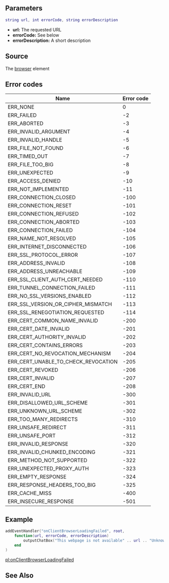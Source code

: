 Parameters
----------

``` lua
string url, int errorCode, string errorDescription
```

-   **url:** The requested URL
-   **errorCode:** See below
-   **errorDescription:** A short description

Source
------

The [browser](/docs/element/browser.md "wikilink") element

Error codes
-----------

| Name                                     | Error code |
|------------------------------------------|------------|
| ERR\_NONE                                | 0          |
| ERR\_FAILED                              | -2         |
| ERR\_ABORTED                             | -3         |
| ERR\_INVALID\_ARGUMENT                   | -4         |
| ERR\_INVALID\_HANDLE                     | -5         |
| ERR\_FILE\_NOT\_FOUND                    | -6         |
| ERR\_TIMED\_OUT                          | -7         |
| ERR\_FILE\_TOO\_BIG                      | -8         |
| ERR\_UNEXPECTED                          | -9         |
| ERR\_ACCESS\_DENIED                      | -10        |
| ERR\_NOT\_IMPLEMENTED                    | -11        |
| ERR\_CONNECTION\_CLOSED                  | -100       |
| ERR\_CONNECTION\_RESET                   | -101       |
| ERR\_CONNECTION\_REFUSED                 | -102       |
| ERR\_CONNECTION\_ABORTED                 | -103       |
| ERR\_CONNECTION\_FAILED                  | -104       |
| ERR\_NAME\_NOT\_RESOLVED                 | -105       |
| ERR\_INTERNET\_DISCONNECTED              | -106       |
| ERR\_SSL\_PROTOCOL\_ERROR                | -107       |
| ERR\_ADDRESS\_INVALID                    | -108       |
| ERR\_ADDRESS\_UNREACHABLE                | -109       |
| ERR\_SSL\_CLIENT\_AUTH\_CERT\_NEEDED     | -110       |
| ERR\_TUNNEL\_CONNECTION\_FAILED          | -111       |
| ERR\_NO\_SSL\_VERSIONS\_ENABLED          | -112       |
| ERR\_SSL\_VERSION\_OR\_CIPHER\_MISMATCH  | -113       |
| ERR\_SSL\_RENEGOTIATION\_REQUESTED       | -114       |
| ERR\_CERT\_COMMON\_NAME\_INVALID         | -200       |
| ERR\_CERT\_DATE\_INVALID                 | -201       |
| ERR\_CERT\_AUTHORITY\_INVALID            | -202       |
| ERR\_CERT\_CONTAINS\_ERRORS              | -203       |
| ERR\_CERT\_NO\_REVOCATION\_MECHANISM     | -204       |
| ERR\_CERT\_UNABLE\_TO\_CHECK\_REVOCATION | -205       |
| ERR\_CERT\_REVOKED                       | -206       |
| ERR\_CERT\_INVALID                       | -207       |
| ERR\_CERT\_END                           | -208       |
| ERR\_INVALID\_URL                        | -300       |
| ERR\_DISALLOWED\_URL\_SCHEME             | -301       |
| ERR\_UNKNOWN\_URL\_SCHEME                | -302       |
| ERR\_TOO\_MANY\_REDIRECTS                | -310       |
| ERR\_UNSAFE\_REDIRECT                    | -311       |
| ERR\_UNSAFE\_PORT                        | -312       |
| ERR\_INVALID\_RESPONSE                   | -320       |
| ERR\_INVALID\_CHUNKED\_ENCODING          | -321       |
| ERR\_METHOD\_NOT\_SUPPORTED              | -322       |
| ERR\_UNEXPECTED\_PROXY\_AUTH             | -323       |
| ERR\_EMPTY\_RESPONSE                     | -324       |
| ERR\_RESPONSE\_HEADERS\_TOO\_BIG         | -325       |
| ERR\_CACHE\_MISS                         | -400       |
| ERR\_INSECURE\_RESPONSE                  | -501       |

Example
-------

``` lua
addEventHandler("onClientBrowserLoadingFailed", root,
    function(url, errorCode, errorDescription)
        outputChatBox("This webpage is not available" .. url .. "Unknown" .. errorCode .. "Unknown" .. errorDescription)
    end
)
```

[pl:onClientBrowserLoadingFailed](/docs/pl-onclientbrowserloadingfailed.md "wikilink")

See Also
--------
